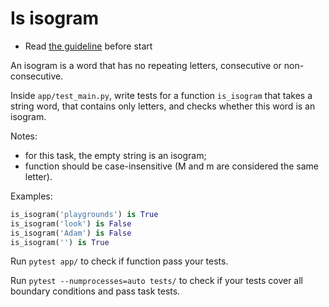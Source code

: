 # Is isogram

- Read [the guideline](https://github.com/mate-academy/py-task-guideline/blob/main/README.md) before start

An isogram is a word that has no repeating letters, consecutive or non-consecutive.

Inside `app/test_main.py`, write tests for a function `is_isogram` that takes a string word, that contains only letters, 
and checks whether this word is an isogram.

Notes:

- for this task, the empty string is an isogram;
- function should be case-insensitive (M and m are considered the same letter).

Examples:
```python
is_isogram('playgrounds') is True
is_isogram('look') is False
is_isogram('Adam') is False
is_isogram('') is True
```

Run `pytest app/` to check if function pass your tests.

Run `pytest --numprocesses=auto tests/` to check if your tests cover all boundary conditions
and pass task tests.
